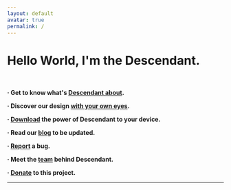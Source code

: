 ```yaml
---
layout: default
avatar: true
permalink: /
---
```

# Hello World, I'm the Descendant.
<br>

 __· Get to know what's [Descendant about](https://descendant.github.io/about/).__

 __· Discover our design [with your own eyes](https://descendant.github.io/404).__

 __· [Download](https://descendant.github.io/downloads) the power of Descendant to your device.__

 __· Read our [blog](https://descendant.github.io/blog/) to be updated.__

 __· [Report](https://github.com/Descendant/bug_tracker/issues/new?template=bug_report.md) a bug.__

 __· Meet the [team](https://descendant.github.io/404) behind Descendant.__

 __· [Donate](https://descendant.github.io/donations) to this project.__


---


